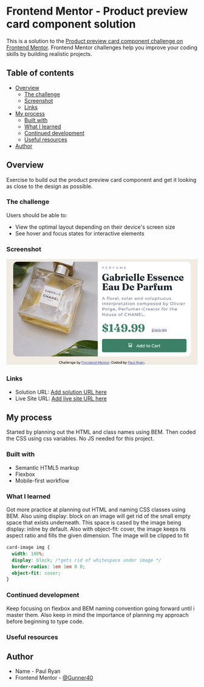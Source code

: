 # Frontend Mentor - Product preview card component solution

This is a solution to the [Product preview card component challenge on Frontend Mentor](https://www.frontendmentor.io/challenges/product-preview-card-component-GO7UmttRfa). Frontend Mentor challenges help you improve your coding skills by building realistic projects.

## Table of contents

- [Overview](#overview)
  - [The challenge](#the-challenge)
  - [Screenshot](#screenshot)
  - [Links](#links)
- [My process](#my-process)
  - [Built with](#built-with)
  - [What I learned](#what-i-learned)
  - [Continued development](#continued-development)
  - [Useful resources](#useful-resources)
- [Author](#author)

## Overview

Exercise to build out the product preview card component and get it looking as close to the design as possible.

### The challenge

Users should be able to:

- View the optimal layout depending on their device's screen size
- See hover and focus states for interactive elements

### Screenshot

![](./screenshot-product-preview.png)

### Links

- Solution URL: [Add solution URL here](https://github.com/Gunner40/Product-preview-card-component)
- Live Site URL: [Add live site URL here](https://gunner40.github.io/Product-preview-card-component/)

## My process

Started by planning out the HTML and class names using BEM. Then coded the CSS using css variables. No JS needed for this project.

### Built with

- Semantic HTML5 markup
- Flexbox
- Mobile-first workflow

### What I learned

Got more practice at planning out HTML and naming CSS classes using BEM. Also using display: block on an image will get rid of the small empty space that exists underneath. This space is cased by the image being display: inline by default. Also with object-fit: cover, the image keeps its aspect ratio and fills the given dimension. The image will be clipped to fit

```css
card-image img {
  width: 100%;
  display: block; /*gets rid of whitespace under image */
  border-radius: 1em 1em 0 0;
  object-fit: cover;
}
```

### Continued development

Keep focusing on flexbox and BEM naming convention going forward until i master them. Also keep in mind the importance of planning my approach before beginning to type code.

### Useful resources

[](https://www.w3schools.com/css/css3_object-fit.asp)

## Author

- Name - Paul Ryan
- Frontend Mentor - [@Gunner40](https://www.frontendmentor.io/profile/Gunner40)
